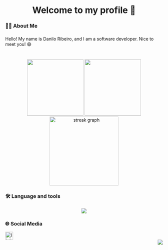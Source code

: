 <h1 align="center">Welcome to my profile 👋</h1>
<h3 align="left">👩‍💻  About Me</h3>

###

<p align="left">Hello! My name is Danilo Ribeiro, and I am a software developer. Nice to meet you! 😄</p>

###

###

<div align="center" style="display: inline_block"><br>
  <img height="180em" src="https://github-readme-stats-sigma-five.vercel.app/api?username=danilo1337&show_icons=true&theme=vision-friendly-dark&count_private=true"/>
  <img height="180em" src="https://github-readme-stats.vercel.app/api/top-langs/?username=danilo1337&theme=vision-friendly-dark&count_private=true&hide=javascript,html,css&langs_count=20"/>
</div>

<div align="center">
  <img src="https://streak-stats.demolab.com?user=danilo1337&locale=en&mode=daily&theme=dark&hide_border=false&border_radius=5&order=3" height="220" alt="streak graph"  />
</div>

###




<h3 align="left">🛠 Language and tools</h3>

###

<p align="center">
  <a href="https://skillicons.dev">
    <img src="https://skillicons.dev/icons?i=java,spring,angular,react,kafka,docker,kubernetes,jenkins,linux,gitlab" />
  </a>
</p>

###



<h3 align="left">🌐 Social Media</h3>

<div align="left">
  <a href="https://www.linkedin.com/in/danilo1337/" target="_blank">
    <img src="https://img.shields.io/static/v1?message=LinkedIn&logo=linkedin&label=&color=0077B5&logoColor=white&labelColor=&style=for-the-badge" height="25" alt="linkedin logo"  />
  </a>
</div>

<div align="right">
  <img src="https://visitor-badge.laobi.icu/badge?page_id=danilo1337.danilo1337&"/>
</div>


<!--
**danilo1337/danilo1337** is a ✨ _special_ ✨ repository because its `README.md` (this file) appears on your GitHub profile.

Here are some ideas to get you started:

- 🔭 I’m currently working on ...
- 🌱 I’m currently learning ...
- 👯 I’m looking to collaborate on ...
- 🤔 I’m looking for help with ...
- 💬 Ask me about ...
- 📫 How to reach me: ...
- 😄 Pronouns: ...
- ⚡ Fun fact: ...
-->
